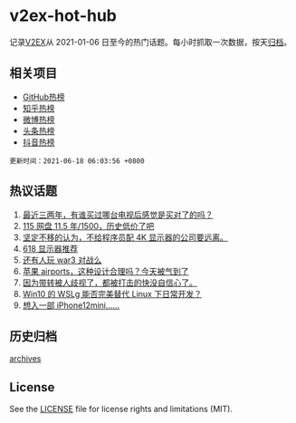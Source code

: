 # v2ex-hot-hub

 记录[V2EX](https://www.v2ex.com/)从 2021-01-06 日至今的热门话题。每小时抓取一次数据，按天[归档](archives)。
 
 ## 相关项目

- [GitHub热榜](https://github.com/snaildev/github-hot-hub)
- [知乎热榜](https://github.com/snaildev/zhihu-hot-hub)
- [微博热榜](https://github.com/snaildev/weibo-hot-hub)
- [头条热榜](https://github.com/snaildev/toutiao-hot-hub)
- [抖音热榜](https://github.com/snaildev/douyin-hot-hub)


 `更新时间：2021-06-18 06:03:56 +0800`

## 热议话题

1. [最近三两年，有谁买过哪台电视后感觉是买对了的吗？](https://www.v2ex.com/t/783896)
1. [115 网盘 11.5 年/1500，历史低价了吧](https://www.v2ex.com/t/783907)
1. [坚定不移的认为，不给程序员配 4K 显示器的公司要远离。](https://www.v2ex.com/t/783988)
1. [618 显示器推荐](https://www.v2ex.com/t/783869)
1. [还有人玩 war3 对战么](https://www.v2ex.com/t/783872)
1. [苹果 airports，这种设计合理吗？今天被气到了](https://www.v2ex.com/t/783913)
1. [因为带转被人歧视了，都被打击的快没自信心了。](https://www.v2ex.com/t/783976)
1. [Win10 的 WSLg 能否完美替代 Linux 下日常开发？](https://www.v2ex.com/t/783953)
1. [想入一部 iPhone12mini......](https://www.v2ex.com/t/783882)

## 历史归档

[archives](archives)

## License

See the [LICENSE](LICENSE) file for license rights and limitations (MIT).
